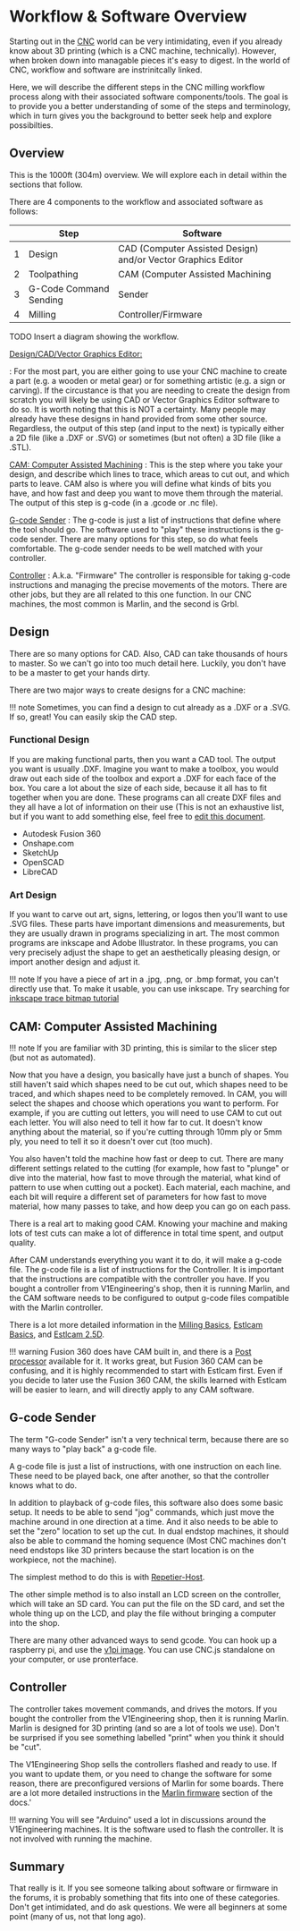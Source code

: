 # Workflow & Software Overview

Starting out in the [CNC](https://en.wikipedia.org/wiki/Numerical_control) world can be very intimidating, even if you already know about 3D printing (which is a CNC machine, technically).  However, when broken down into managable pieces it's easy to digest.  In the world of CNC, workflow and software are instrinitcally linked. 

Here, we will describe the different steps in the CNC milling workflow process along with their associated software components/tools.  The goal is to provide you a better understanding of some of the steps and terminology, which in turn gives you the background to better seek help and explore possibilties.

## Overview

This is the 1000ft (304m) overview.  We will explore each in detail within the sections that follow.

There are 4 components to the workflow and associated software as follows:

| |Step|Software|
|-|----|--------|
|1|Design|CAD (Computer Assisted Design) and/or Vector Graphics Editor|
|2|Toolpathing|CAM (Computer Assisted Machining|
|3|G-Code Command Sending|Sender|
|4|Milling|Controller/Firmware|

TODO Insert a diagram showing the workflow.

[Design/CAD/Vector Graphics Editor:](#design)

:   For the most part, you are either going to use your CNC machine to create a part (e.g. a wooden or metal gear) or for something artistic (e.g. a sign or carving). If the circustance is that you are needing to create the design from scratch you will likely be using CAD or Vector Graphics Editor software to do so.  It is worth noting that this is NOT a certainty.  Many people may already have these designs in hand provided from some other source.  Regardless, the output of this step (and input to the next) is typically either a 2D file (like a .DXF or .SVG) or sometimes (but not often) a 3D file (like a .STL).

[CAM: Computer Assisted Machining](#cam-computer-assisted-machining)
:   This is the step where you take your design, and describe which lines to trace, which areas to
    cut out, and which parts to leave. CAM also is where you will define what kinds of bits you
    have, and how fast and deep you want to move them through the material. The output of this step
    is g-code (in a .gcode or .nc file).

[G-code Sender](#g-code-sender)
:   The g-code is just a list of instructions that define where the tool should go. The software
    used to "play" these instructions is the g-code sender. There are many options for this step, so
    do what feels comfortable. The g-code sender needs to be well matched with your controller.

[Controller](#controller)
:   A.k.a. "Firmware"
    The controller is responsible for taking g-code instructions and managing the precise movements
    of the motors. There are other jobs, but they are all related to this one function. In our CNC
    machines, the most common is Marlin, and the second is Grbl.

## Design

There are so many options for CAD. Also, CAD can take thousands of hours to master. So we can't go
into too much detail here. Luckily, you don't have to be a master to get your hands dirty.

There are two major ways to create designs for a CNC machine:

!!! note
    Sometimes, you can find a design to cut already as a .DXF or a .SVG. If so, great! You can easily
    skip the CAD step.

### Functional Design

If you are making functional parts, then you want a CAD tool. The output you want is usually
.DXF. Imagine you want to make a toolbox, you would draw out each side of the toolbox and export a
.DXF for each face of the box. You care a lot about the size of each side, because it all has to fit
together when you are done. These programs can all create DXF files and they all have a lot of
information on their use (This is not an exhaustive list, but if you want to add something else,
feel free to [edit this document](../index.md#editing-and-contributing).

 - Autodesk Fusion 360
 - Onshape.com
 - SketchUp
 - OpenSCAD
 - LibreCAD

### Art Design

If you want to carve out art, signs, lettering, or logos then you'll want to use .SVG files.
These parts have important dimensions and measurements, but they are usually drawn in programs
specializing in art. The most common programs are inkscape and Adobe Illustrator. In these programs,
you can very precisely adjust the shape to get an aesthetically pleasing design, or import another
design and adjust it.

!!! note
    If you have a piece of art in a .jpg, .png, or .bmp format, you can't directly use that. To make
    it usable, you can use inkscape. Try searching for [inkscape trace bitmap
    tutorial](https://duckduckgo.com/?q=inkscape+trace+bitmap+tutorial)

## CAM: Computer Assisted Machining

!!! note
    If you are familiar with 3D printing, this is similar to the slicer step (but not as automated).

Now that you have a design, you basically have just a bunch of shapes. You still haven't said which
shapes need to be cut out, which shapes need to be traced, and which shapes need to be completely
removed. In CAM, you will select the shapes and choose which operations you want to perform. For
example, if you are cutting out letters, you will need to use CAM to cut out each letter. You will
also need to tell it how far to cut. It doesn't know anything about the material, so if you're
cutting through 10mm ply or 5mm ply, you need to tell it so it doesn't over cut (too much).

You also haven't told the machine how fast or deep to cut. There are many different settings related
to the cutting (for example, how fast to "plunge" or dive into the material, how fast to move
through the material, what kind of pattern to use when cutting out a pocket). Each material, each
machine, and each bit will require a different set of parameters for how fast to move material, how
many passes to take, and how deep you can go on each pass.

There is a real art to making good CAM. Knowing your machine and making lots of test cuts can make a
lot of difference in total time spent, and output quality.

After CAM understands everything you want it to do, it will make a g-code file. The g-code file is a
list of instructions for the Controller. It is important that the instructions are compatible with
the controller you have. If you bought a controller from V1Engineering's shop, then it is running
Marlin, and the CAM software needs to be configured to output g-code files compatible with the
Marlin controller.

There is a lot more detailed information in the [Milling Basics](../tools/milling-basics.md),
[Estlcam Basics](../software/estlcam-basics.md), and [Estlcam 2.5D](../software/estlcam-2p5d.md).

!!! warning
    Fusion 360 does have CAM built in, and there is a [Post
    processor](../tools/milling-basics.md#the-ones-we-have-working) available for it. It works
    great, but Fusion 360 CAM can be confusing, and it is highly recommended to start with Estlcam
    first. Even if you decide to later use the Fusion 360 CAM, the skills learned with Estlcam will
    be easier to learn, and will directly apply to any CAM software.
## G-code Sender

The term "G-code Sender" isn't a very technical term, because there are so many ways to "play back"
a g-code file.

A g-code file is just a list of instructions, with one instruction on each line. These need to be
played back, one after another, so that the controller knows what to do.

In addition to playback of g-code files, this software also does some basic setup. It needs to be
able to send "jog" commands, which just move the machine around in one direction at a time. And it
also needs to be able to set the "zero" location to set up the cut. In dual endstop machines, it
should also be able to command the homing sequence (Most CNC machines don't need endstops like 3D
printers because the start location is on the workpiece, not the machine).

The simplest method to do this is with [Repetier-Host](../software/repetier-host.md).

The other simple method is to also install an LCD screen on the controller, which will take an SD
card. You can put the file on the SD card, and set the whole thing up on the LCD, and play the file
without bringing a computer into the shop.

There are many other advanced ways to send gcode. You can hook up a raspberry pi, and use the [v1pi
image](../electronics/v1pi.md). You can use CNC.js standalone on your computer, or use pronterface.

## Controller

The controller takes movement commands, and drives the motors. If you bought the controller from
the V1Engineering shop, then it is running Marlin. Marlin is designed for 3D printing (and so are a
lot of tools we use). Don't be surprised if you see something labelled "print" when you think it
should be "cut".

The V1Engineering Shop sells the controllers flashed and ready to use. If you want to update them,
or you need to change the software for some reason, there are preconfigured versions of Marlin for
some boards. There are a lot more detailed instructions in the [Marlin
firmware](../electronics/marlin-firmware.md) section of the docs.'

!!! warning
    You will see "Arduino" used a lot in discussions around the V1Engineering machines. It is the
    software used to flash the controller. It is not involved with running the machine.

## Summary

That really is it. If you see someone talking about software or firmware in the forums, it is
probably something that fits into one of these categories. Don't get intimidated, and do ask
questions. We were all beginners at some point (many of us, not that long ago).
